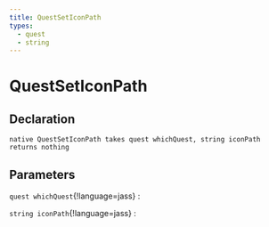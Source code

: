 ```yaml
---
title: QuestSetIconPath
types:
  - quest
  - string
---
```


# QuestSetIconPath

## Declaration

```jass
native QuestSetIconPath takes quest whichQuest, string iconPath returns nothing
```

## Parameters
`quest whichQuest`{!language=jass}
: 

`string iconPath`{!language=jass}
: 
